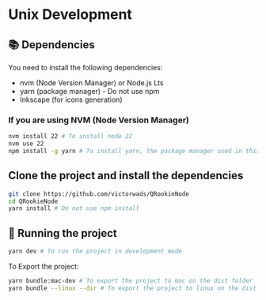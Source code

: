 # Unix Development

## 📚 Dependencies

You need to install the following dependencies:
- nvm (Node Version Manager) or Node.js Lts
- yarn (package manager) - Do not use npm
- Inkscape (for icons generation)

### If you are using NVM (Node Version Manager)

```bash
nvm install 22 # To install node 22
nvm use 22
npm install -g yarn # To install yarn, the package manager used in this project
```

## Clone the project and install the dependencies

```bash
git clone https://github.com/victorwads/QRookieNode
cd QRookieNode
yarn install # Do not use npm install
```

## 🚀 Running the project
```bash
yarn dev # To run the project in development mode
```

To Export the project:

```bash
yarn bundle:mac-dev # To export the project to mac on the dist folder
yarn bundle --linux --dir # To export the project to linux on the dist folder
```
